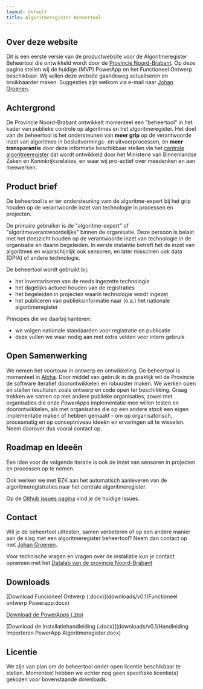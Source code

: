 ```yaml
---
layout: default
title: Algoritmeregister Beheertool
---
```

## Over deze website
Dit is een eerste versie van de productwebsite voor de Algoritmeregister Beheertool die ontwikkeld wordt door de [Provincie Noord-Brabant](https://www.brabant.nl/). Op deze pagina stellen wij de huidige (MVP) PowerApp en het Functioneel Ontwerp beschikbaar. Wij willen deze website gaandeweg actualiseren en bruikbaarder maken. Suggesties zijn welkom via e-mail naar [Johan Groenen](mailto:johan@tiltshift.nl).

## Achtergrond
De Provincie Noord-Brabant ontwikkelt momenteel een "beheertool" in het kader van publieke controle op algoritmes en het algoritmeregister. Het doel van de beheertool is het ondersteunen van **meer grip** op de verantwoorde inzet van algoritmes in besluitvormings- en uitvoerprocessen, en **meer transparantie** door deze informatie beschikbaar stellen via het [centrale algoritmeregister](https://algoritmes.pleio.nl/cms/view/5129946d-9bf8-4fb9-b15c-e122d1dc02c9/algortimeregister) dat wordt ontwikkeld door het Ministerie van Binnenlandse Zaken en Koninkrijksrelaties, en waar wij pro-actief over meedenken en aan meewerken.

## Product brief

De beheertool is er ter ondersteuning vam de algoritme-expert bij het grip houden op de verantwoorde inzet van technologie in processen en projecten.

De primaire gebruiker is de "algoritme-expert" of "algoritmeverantwoordelijke" binnen de organisatie. Deze persoon is belast met het (toe)zicht houden op de verantwoorde inzet van technologie in de organisatie en daarin begeleiden. In eerste instantie betreft het de inzet van algoritmes en waarschijnlijk ook sensoren, en later misschien ook data (DPIA) of andere technologie.

De beheertool wordt gebruikt bij:

- het inventariseren van de reeds ingezette technologie
- het dagelijks actueel houden van de registraties
- het begeleiden in projecten waarin technologie wordt ingezet
- het publiceren van publieksinformatie naar (o.a.) het nationale algoritmeregister

Principes die we daarbij hanteren:

- we volgen nationale standaarden voor registratie en publicatie
- deze vullen we waar nodig aan met extra velden voor intern gebruik

## Open Samenwerking

We nemen het voortouw in ontwerp en ontwikkeling. De beheertool is momenteel in [Alpha](https://en.wikipedia.org/wiki/Software_release_life_cycle#Alpha). Door middel van gebruik in de praktijk wil de Provincie de software iteratief doorontwikkelen en robuuster maken. We werken open en stellen resultaten zoals ontwerp en code open ter beschikking. Graag trekken we samen op met andere publieke organisaties, zowel met organisaties die onze *PowerApps* implementatie mee willen testen en doorontwikkelen, als met organisaties die op een andere *stack* een eigen implementatie maken of hebben gemaakt - om op organisatorisch, procesmatig en op conceptniveau ideeën en ervaringen uit te wisselen. Neem daarover dus vooral contact op.

## Roadmap en Ideeën

Een idee voor de volgende iteratie is ook de inzet van sensoren in projecten en processen op te nemen.

Ook werken we met BZK aan het automatisch aanleveren van de algoritmeregistraties naar het centrale algoritmeregister.

Op de [Github issues pagina](https://github.com/Algoritmeregister/beheertool/issues) vind je de huidige issues.

## Contact

Wil je de beheertool uittesten, samen verbeteren of op een andere manier aan de slag met een algoritmeregister beheertool? Neem dan contact op met [Johan Groenen](mailto:johan@tiltshift.nl).

Voor technische vragen en vragen over de installatie kun je contact opnemen met het [Datalab van de provincie Noord-Brabant](mailto:Datalab@brabant.nl)

## Downloads

[Download Funcioneel Ontwerp (.docx)](downloads/v0.1/Functioneel ontwerp Powerapp.docx)

[Download de PowerApps (.zip)](downloads/v0.1/Algoritmeregistratieapp20230322_20230322135953.zip)

[Download de Installatiehandleiding (.docx)](downloads/v0.1/Handleiding Importeren PowerApp Algoritmeregister.docx)

## Licentie

We zijn van plan om de beheertool onder open licentie beschikbaar te stellen. Momenteel hebben we echter nog geen specifieke licentie(s) gekozen voor bovenstaande downloads.

